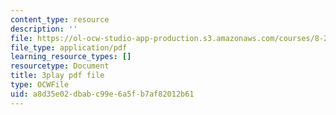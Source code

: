 ```yaml
---
content_type: resource
description: ''
file: https://ol-ocw-studio-app-production.s3.amazonaws.com/courses/8-286-the-early-universe-fall-2013/a8d35e02dbabc99e6a5fb7af82012b61_m00PjHTq6jU.pdf
file_type: application/pdf
learning_resource_types: []
resourcetype: Document
title: 3play pdf file
type: OCWFile
uid: a8d35e02-dbab-c99e-6a5f-b7af82012b61
---
```

